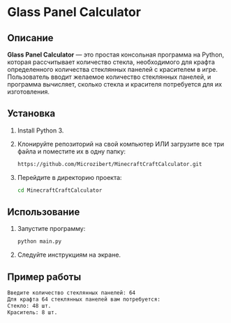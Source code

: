 # Glass Panel Calculator

## Описание

**Glass Panel Calculator** — это простая консольная программа на Python, которая рассчитывает количество стекла, необходимого для крафта определенного количества стеклянных панелей с красителем в игре. Пользователь вводит желаемое количество стеклянных панелей, и программа вычисляет, сколько стекла и красителя потребуется для их изготовления.

## Установка

1. Install Python 3.

2. Клонируйте репозиторий на свой компьютер ИЛИ загрузите все три файла и поместите их в одну папку:

    ```bash
    https://github.com/Microzibert/MinecraftCraftCalculator.git
    ```

3. Перейдите в директорию проекта:

    ```bash
    cd MinecraftCraftCalculator
    ```

## Использование

1. Запустите программу:

    ```bash
    python main.py
    ```

2. Следуйте инструкциям на экране.

## Пример работы

```bash
Введите количество стеклянных панелей: 64
Для крафта 64 стеклянных панелей вам потребуется:
Стекло: 48 шт.
Краситель: 8 шт.
